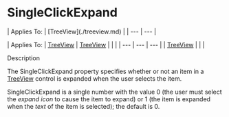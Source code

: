 




<h1 class="heading"><span class="name">SingleClickExpand</span></h1>
| Applies To: | [TreeView](./treeview.md) |
| --- | ---  |

| Applies To: | [TreeView](./treeview.md) | [TreeView](./treeview.md) |  |  |
| --- | --- | ---  |
| [TreeView](./treeview.md) |  |  |


Description


The SingleClickExpand property specifies whether or not an item in a [TreeView](./treeview.md) control is expanded when the user selects the item.


SingleClickExpand is a single number with the value 0 (the user must select the *expand icon* to cause the item to expand) or 1 (the item is expanded when the *text* of the item is selected); the default is 0.



